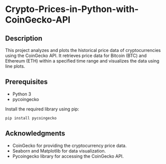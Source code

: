 ﻿# **Crypto-Prices-in-Python-with-CoinGecko-API**



## Description
This project analyzes and plots the historical price data of cryptocurrencies using the CoinGecko API. It retrieves price data for Bitcoin (BTC) and Ethereum (ETH) within a specified time range and visualizes the data using line plots.

## Prerequisites
+ Python 3
+ pycoingecko 


Install the required library using pip:

```
pip install pycoingecko
```
## Acknowledgments
+ CoinGecko for providing the cryptocurrency price data.
+ Seaborn and Matplotlib for data visualization.
+ Pycoingecko library for accessing the CoinGecko API.
